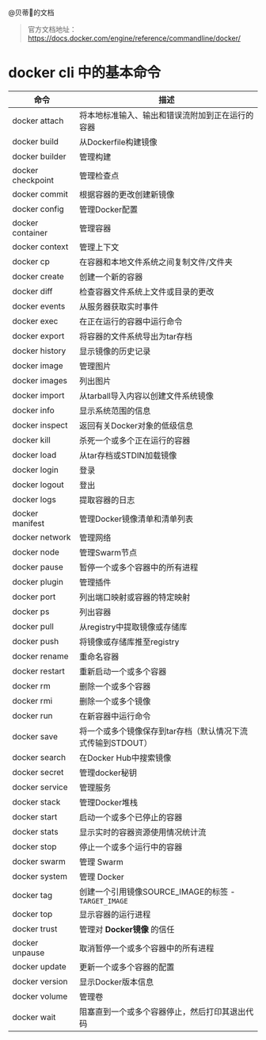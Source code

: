 @贝蒂:unicorn:的文档
> 官方文档地址：https://docs.docker.com/engine/reference/commandline/docker/

# docker cli 中的基本命令

命令 | 描述
--- | ---
docker attach | 将本地标准输入、输出和错误流附加到正在运行的容器
docker build | 从Dockerfile构建镜像
docker builder | 管理构建
docker checkpoint | 管理检查点
docker commit | 根据容器的更改创建新镜像
docker config | 管理Docker配置
docker container | 管理容器
docker context | 管理上下文
docker cp | 在容器和本地文件系统之间复制文件/文件夹
docker create | 创建一个新的容器
docker diff | 检查容器文件系统上文件或目录的更改
docker events | 从服务器获取实时事件
docker exec | 在正在运行的容器中运行命令
docker export | 将容器的文件系统导出为tar存档
docker history | 显示镜像的历史记录
docker image | 管理图片
docker images | 列出图片
docker import | 从tarball导入内容以创建文件系统镜像
docker info | 显示系统范围的信息
docker inspect | 返回有关Docker对象的低级信息
docker kill | 杀死一个或多个正在运行的容器
docker load | 从tar存档或STDIN加载镜像
docker login | 登录
docker logout | 登出
docker logs | 提取容器的日志
docker manifest | 管理Docker镜像清单和清单列表
docker network | 管理网络
docker node | 管理Swarm节点
docker pause | 暂停一个或多个容器中的所有进程
docker plugin | 管理插件
docker port | 列出端口映射或容器的特定映射
docker ps | 列出容器
docker pull | 从registry中提取镜像或存储库
docker push | 将镜像或存储库推至registry
docker rename | 重命名容器
docker restart | 重新启动一个或多个容器
docker rm | 删除一个或多个容器
docker rmi | 删除一个或多个镜像
docker run | 在新容器中运行命令
docker save | 将一个或多个镜像保存到tar存档（默认情况下流式传输到STDOUT）
docker search | 在Docker Hub中搜索镜像
docker secret | 管理docker秘钥
docker service | 管理服务
docker stack | 管理Docker堆栈
docker start | 启动一个或多个已停止的容器
docker stats | 显示实时的容器资源使用情况统计流
docker stop | 停止一个或多个运行中的容器
docker swarm | 管理 Swarm
docker system | 管理 Docker
docker tag | 创建一个引用镜像SOURCE_IMAGE的标签 - ```TARGET_IMAGE```
docker top | 显示容器的运行进程
docker trust | 管理对 **Docker镜像** 的信任
docker unpause | 取消暂停一个或多个容器中的所有进程
docker update | 更新一个或多个容器的配置
docker version | 显示Docker版本信息
docker volume | 管理卷
docker wait | 阻塞直到一个或多个容器停止，然后打印其退出代码